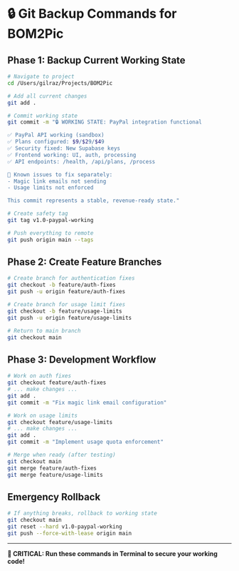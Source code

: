 # 🔒 Git Backup Commands for BOM2Pic

## Phase 1: Backup Current Working State

```bash
# Navigate to project
cd /Users/gilraz/Projects/BOM2Pic

# Add all current changes
git add .

# Commit working state
git commit -m "🔒 WORKING STATE: PayPal integration functional

✅ PayPal API working (sandbox)
✅ Plans configured: $9/$29/$49
✅ Security fixed: New Supabase keys
✅ Frontend working: UI, auth, processing
✅ API endpoints: /health, /api/plans, /process

🔧 Known issues to fix separately:
- Magic link emails not sending
- Usage limits not enforced

This commit represents a stable, revenue-ready state."

# Create safety tag
git tag v1.0-paypal-working

# Push everything to remote
git push origin main --tags
```

## Phase 2: Create Feature Branches

```bash
# Create branch for authentication fixes
git checkout -b feature/auth-fixes
git push -u origin feature/auth-fixes

# Create branch for usage limit fixes  
git checkout -b feature/usage-limits
git push -u origin feature/usage-limits

# Return to main branch
git checkout main
```

## Phase 3: Development Workflow

```bash
# Work on auth fixes
git checkout feature/auth-fixes
# ... make changes ...
git add .
git commit -m "Fix magic link email configuration"

# Work on usage limits
git checkout feature/usage-limits  
# ... make changes ...
git add .
git commit -m "Implement usage quota enforcement"

# Merge when ready (after testing)
git checkout main
git merge feature/auth-fixes
git merge feature/usage-limits
```

## Emergency Rollback

```bash
# If anything breaks, rollback to working state
git checkout main
git reset --hard v1.0-paypal-working
git push --force-with-lease origin main
```

---

**🚨 CRITICAL: Run these commands in Terminal to secure your working code!**
